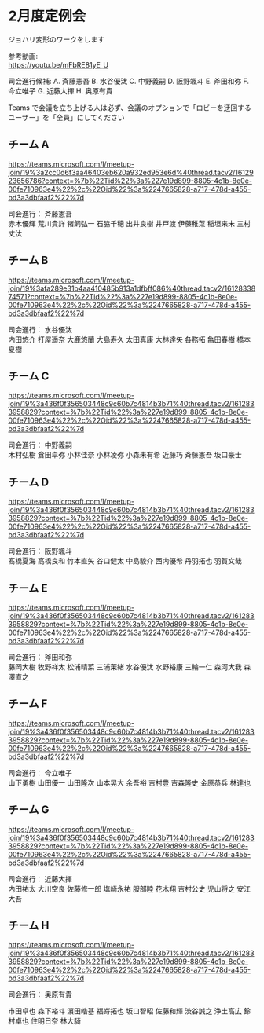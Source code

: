 # 2月度定例会

ジョハリ変形のワークをします

参考動画:  
https://youtu.be/mFbRE81yE_U

司会進行候補:
A. 斉藤憲吾
B. 水谷優汰
C. 中野義嗣
D. 阪野颯斗
E. 斧田和弥
F. 今立唯子
G. 近藤大揮
H. 奥原有貴

Teams で会議を立ち上げる人は必ず、会議のオプションで「ロビーを迂回するユーザー」を「全員」にしてください

## チーム A

https://teams.microsoft.com/l/meetup-join/19%3a2cc0d6f3aa46403eb620a932ed953e6d%40thread.tacv2/1612923656786?context=%7b%22Tid%22%3a%227e19d899-8805-4c1b-8e0e-00fe710963e4%22%2c%22Oid%22%3a%2247665828-a717-478d-a455-bd3a3dbfaaf2%22%7d

司会進行： 斉藤憲吾  
赤木優輝
荒川貴詳
猪飼弘一
石脇千穂
出井良樹
井戸渡
伊藤稚菜
稲垣来未
三村丈汰

## チーム B
https://teams.microsoft.com/l/meetup-join/19%3afa289e31b4aa410485b913a1dfbff086%40thread.tacv2/1612833874571?context=%7b%22Tid%22%3a%227e19d899-8805-4c1b-8e0e-00fe710963e4%22%2c%22Oid%22%3a%2247665828-a717-478d-a455-bd3a3dbfaaf2%22%7d

司会進行： 水谷優汰  
内田悠介
打屋遥奈
大鹿悠蘭
大島寿久
太田真康
大林達矢
各務拓
亀田春樹 
橋本夏樹

## チーム C
https://teams.microsoft.com/l/meetup-join/19%3a436f0f356503448c9c60b7c4814b3b71%40thread.tacv2/1612833958829?context=%7b%22Tid%22%3a%227e19d899-8805-4c1b-8e0e-00fe710963e4%22%2c%22Oid%22%3a%2247665828-a717-478d-a455-bd3a3dbfaaf2%22%7d

司会進行： 中野義嗣    
木村弘樹
倉田卓弥
小林佳奈
小林凌弥
小森未有希
近藤巧
斉藤憲吾
坂口豪士

## チーム D
https://teams.microsoft.com/l/meetup-join/19%3a436f0f356503448c9c60b7c4814b3b71%40thread.tacv2/1612833958829?context=%7b%22Tid%22%3a%227e19d899-8805-4c1b-8e0e-00fe710963e4%22%2c%22Oid%22%3a%2247665828-a717-478d-a455-bd3a3dbfaaf2%22%7d

司会進行： 阪野颯斗  
髙橋夏海
高橋良和
竹本直矢
谷口健太
中島駿介
西内優希
丹羽拓也
羽賀文哉

## チーム E
https://teams.microsoft.com/l/meetup-join/19%3a436f0f356503448c9c60b7c4814b3b71%40thread.tacv2/1612833958829?context=%7b%22Tid%22%3a%227e19d899-8805-4c1b-8e0e-00fe710963e4%22%2c%22Oid%22%3a%2247665828-a717-478d-a455-bd3a3dbfaaf2%22%7d

司会進行： 斧田和弥  
藤岡大樹
牧野祥太
松浦晴菜
三浦茉緒
水谷優汰
水野裕康
三輪一仁
森河大我
森澤直之

## チーム F
https://teams.microsoft.com/l/meetup-join/19%3a436f0f356503448c9c60b7c4814b3b71%40thread.tacv2/1612833958829?context=%7b%22Tid%22%3a%227e19d899-8805-4c1b-8e0e-00fe710963e4%22%2c%22Oid%22%3a%2247665828-a717-478d-a455-bd3a3dbfaaf2%22%7d

司会進行： 今立唯子  
山下勇樹
山田優一
山田隆次
山本晃大
余吾裕
吉村豊
吉森隆史
金原恭兵
林達也

## チーム G
https://teams.microsoft.com/l/meetup-join/19%3a436f0f356503448c9c60b7c4814b3b71%40thread.tacv2/1612833958829?context=%7b%22Tid%22%3a%227e19d899-8805-4c1b-8e0e-00fe710963e4%22%2c%22Oid%22%3a%2247665828-a717-478d-a455-bd3a3dbfaaf2%22%7d

司会進行： 近藤大揮  
内田祐太
大川空良
佐藤修一郎
塩崎永祐
服部睦
花木翔
吉村公史
児山将之
安江大吾

## チーム H
https://teams.microsoft.com/l/meetup-join/19%3a436f0f356503448c9c60b7c4814b3b71%40thread.tacv2/1612833958829?context=%7b%22Tid%22%3a%227e19d899-8805-4c1b-8e0e-00fe710963e4%22%2c%22Oid%22%3a%2247665828-a717-478d-a455-bd3a3dbfaaf2%22%7d

司会進行： 奥原有貴  

市田卓也
森下裕斗 
濵田皓基
福嵜拓也
坂口智昭
佐藤和輝
渋谷誠之
浄土高広
鈴村卓也
住明日奈 
林大騎
